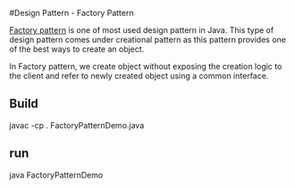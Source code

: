 #Design Pattern - Factory Pattern
  
[Factory pattern](http://www.tutorialspoint.com/design_pattern/factory_pattern.htm) is one of most used design pattern in Java. This type of design pattern comes under creational pattern as this pattern provides one of the best ways to create an object.

In Factory pattern, we create object without exposing the creation logic to the client and refer to newly created object using a common interface.

## Build

javac -cp . FactoryPatternDemo.java

## run

java FactoryPatternDemo